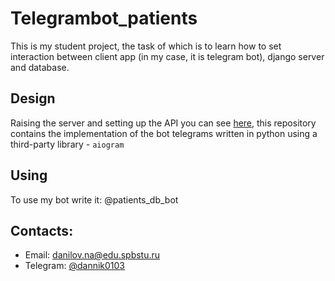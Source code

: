 # Telegrambot_patients

This is my student project, the task of which is to learn how to set interaction between client app (in my case, it is telegram bot), django server and database.

## Design

Raising the server and setting up the API you can see [here](https://github.com/Dannikk/DjangoREST_Api/tree/develop), this repository contains the implementation of the bot telegrams written in python using a third-party library - `aiogram`

## Using

To use my bot write it: @patients_db_bot


## Contacts:

* Email: danilov.na@edu.spbstu.ru
* Telegram: [@dannik0103](https://t.me/dannik0103)
